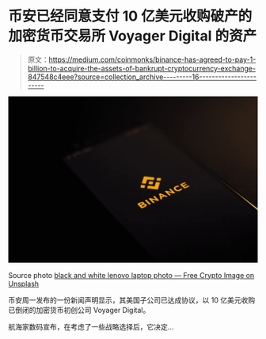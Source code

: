 # 币安已经同意支付 10 亿美元收购破产的加密货币交易所 Voyager Digital 的资产

> 原文：<https://medium.com/coinmonks/binance-has-agreed-to-pay-1-billion-to-acquire-the-assets-of-bankrupt-cryptocurrency-exchange-847548c4eee?source=collection_archive---------16----------------------->

![](img/5e059d985524863ff5551f1cc67c8f28.png)

Source photo [black and white lenovo laptop photo — Free Crypto Image on Unsplash](https://unsplash.com/photos/_92BitC3QEU)

币安周一发布的一份新闻声明显示，其美国子公司已达成协议，以 10 亿美元收购已倒闭的加密货币初创公司 Voyager Digital。

航海家数码宣布，在考虑了一些战略选择后，它决定…